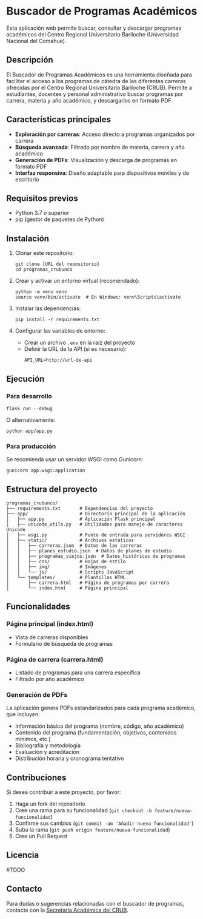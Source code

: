 # Buscador de Programas Académicos

Esta aplicación web permite buscar, consultar y descargar programas académicos del Centro Regional Universitario Bariloche (Universidad Nacional del Comahue).

## Descripción

El Buscador de Programas Académicos es una herramienta diseñada para facilitar el acceso a los programas de cátedra de las diferentes carreras ofrecidas por el Centro Regional Universitario Bariloche (CRUB). Permite a estudiantes, docentes y personal administrativo buscar programas por carrera, materia y año académico, y descargarlos en formato PDF.

## Características principales

- **Exploración por carreras**: Acceso directo a programas organizados por carrera
- **Búsqueda avanzada**: Filtrado por nombre de materia, carrera y año académico
- **Generación de PDFs**: Visualización y descarga de programas en formato PDF
- **Interfaz responsiva**: Diseño adaptable para dispositivos móviles y de escritorio

## Requisitos previos

- Python 3.7 o superior
- pip (gestor de paquetes de Python)

## Instalación

1. Clonar este repositorio:
   ```
   git clone [URL del repositorio]
   cd programas_crubunco
   ```

2. Crear y activar un entorno virtual (recomendado):
   ```
   python -m venv venv
   source venv/bin/activate  # En Windows: venv\Scripts\activate
   ```

3. Instalar las dependencias:
   ```
   pip install -r requirements.txt
   ```

4. Configurar las variables de entorno:
   - Crear un archivo `.env` en la raíz del proyecto
   - Definir la URL de la API (si es necesario):
     ```
     API_URL=http://url-de-api
     ```

## Ejecución

### Para desarrollo

```
flask run --debug
```
O alternativamente:
```
python app/app.py
```

### Para producción

Se recomienda usar un servidor WSGI como Gunicorn:

```
gunicorn app.wsgi:application
```

## Estructura del proyecto

```
programas_crubunco/
├── requirements.txt       # Dependencias del proyecto
├── app/                   # Directorio principal de la aplicación
│   ├── app.py             # Aplicación Flask principal
│   ├── unicode_utils.py   # Utilidades para manejo de caracteres Unicode
│   ├── wsgi.py            # Punto de entrada para servidores WSGI
│   ├── static/            # Archivos estáticos
│   │   ├── carreras.json  # Datos de las carreras
│   │   ├── planes_estudio.json  # Datos de planes de estudio
│   │   ├── programas_viejos.json  # Datos históricos de programas
│   │   ├── css/           # Hojas de estilo
│   │   ├── img/           # Imágenes
│   │   └── js/            # Scripts JavaScript
│   └── templates/         # Plantillas HTML
│       ├── carrera.html   # Página de programas por carrera
│       └── index.html     # Página principal
```

## Funcionalidades

### Página principal (index.html)
- Vista de carreras disponibles
- Formulario de búsqueda de programas

### Página de carrera (carrera.html)
- Listado de programas para una carrera específica
- Filtrado por año académico

### Generación de PDFs
La aplicación genera PDFs estandarizados para cada programa académico, que incluyen:
- Información básica del programa (nombre, código, año académico)
- Contenido del programa (fundamentación, objetivos, contenidos mínimos, etc.)
- Bibliografía y metodología
- Evaluación y acreditación
- Distribución horaria y cronograma tentativo

## Contribuciones

Si desea contribuir a este proyecto, por favor:
1. Haga un fork del repositorio
2. Cree una rama para su funcionalidad (`git checkout -b feature/nueva-funcionalidad`)
3. Confirme sus cambios (`git commit -am 'Añadir nueva funcionalidad'`)
4. Suba la rama (`git push origin feature/nueva-funcionalidad`)
5. Cree un Pull Request

## Licencia

#TODO

## Contacto

Para dudas o sugerencias relacionadas con el buscador de programas, contacte con la [Secretaría Académica del CRUB](mailto:secretaria.academica@crub.uncoma.edu.ar).